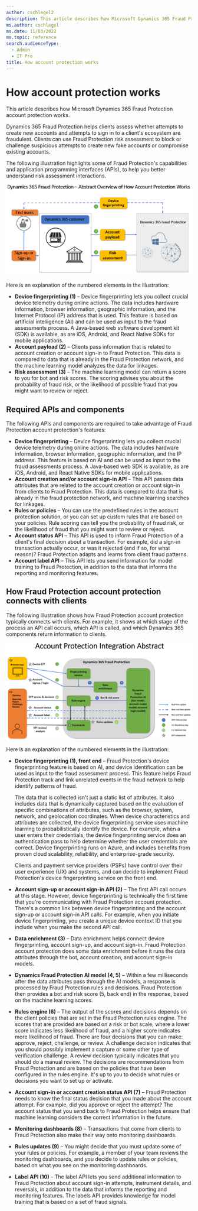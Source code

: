 ```yaml
---
author: cschlegel2
description: This article describes how Microsoft Dynamics 365 Fraud Protection account protection works.
ms.author: cschlegel
ms.date: 11/03/2022
ms.topic: reference
search.audienceType:
  - Admin
  - IT Pro
title: How account protection works
---
```


# How account protection works

This article describes how Microsoft Dynamics 365 Fraud Protection account protection works.

Dynamics 365 Fraud Protection helps clients assess whether attempts to create new accounts and attempts to sign in to a client's ecosystem are fraudulent. Clients can use Fraud Protection risk assessment to block or challenge suspicious attempts to create new fake accounts or compromise existing accounts.

The following illustration highlights some of Fraud Protection's capabilities and application programming interfaces (APIs), to help you better understand risk assessment interactions.

![Abstract overview of how Fraud Protection account protection works.](media/architecture-abstract1-overview.png)

Here is an explanation of the numbered elements in the illustration:

- **Device fingerprinting (1)** – Device fingerprinting lets you collect crucial device telemetry during online actions. The data includes hardware information, browser information, geographic information, and the Internet Protocol (IP) address that is used. This feature is based on artificial intelligence (AI) and can be used as input to the fraud assessments process. A Java-based web software development kit (SDK) is available, as are iOS, Android, and React Native SDKs for mobile applications.
- **Account payload (2)** – Clients pass information that is related to account creation or account sign-in to Fraud Protection. This data is compared to data that is already in the Fraud Protection network, and the machine learning model analyzes the data for linkages.
- **Risk assessment (3)** – The machine learning model can return a score to you for bot and risk scores. The scoring advises you about the probability of fraud risk, or the likelihood of possible fraud that you might want to review or reject.

## Required APIs and components

The following APIs and components are required to take advantage of Fraud Protection account protection's features:

- **Device fingerprinting** – Device fingerprinting lets you collect crucial device telemetry during online actions. The data includes hardware information, browser information, geographic information, and the IP address. This feature is based on AI and can be used as input to the fraud assessments process. A Java-based web SDK is available, as are iOS, Android, and React Native SDKs for mobile applications.
- **Account creation and/or account sign-in API** – This API passes data attributes that are related to the account creation or account sign-in from clients to Fraud Protection. This data is compared to data that is already in the fraud protection network, and machine learning searches for linkages.
- **Rules or policies** – You can use the predefined rules in the account protection solution, or you can set up custom rules that are based on your policies. Rule scoring can tell you the probability of fraud risk, or the likelihood of fraud that you might want to review or reject.
- **Account status API** – This API is used to inform Fraud Protection of a client's final decision about a transaction. For example, did a sign-in transaction actually occur, or was it rejected (and if so, for what reason)? Fraud Protection adapts and learns from client fraud patterns.
- **Account label API** – This API lets you send information for model training to Fraud Protection, in addition to the data that informs the reporting and monitoring features.

## How Fraud Protection account protection connects with clients

The following illustration shows how Fraud Protection account protection typically connects with clients. For example, it shows at which stage of the process an API call occurs, which API is called, and which Dynamics 365 components return information to clients.

![Abstract overview of account protection integration.](media/ap-architecture-rev-diagram2-abstract.png)

Here is an explanation of the numbered elements in the illustration:

- **Device fingerprinting (1), front end** – Fraud Protection's device fingerprinting feature is based on AI, and device identification can be used as input to the fraud assessment process. This feature helps Fraud Protection track and link unrelated events in the fraud network to help identify patterns of fraud.

    The data that is collected isn't just a static list of attributes. It also includes data that is dynamically captured based on the evaluation of specific combinations of attributes, such as the browser, system, network, and geolocation coordinates. When device characteristics and attributes are collected, the device fingerprinting service uses machine learning to probabilistically identify the device. For example, when a user enters their credentials, the device fingerprinting service does an authentication pass to help determine whether the user credentials are correct. Device fingerprinting runs on Azure, and includes benefits from proven cloud scalability, reliability, and enterprise-grade security.

    Clients and payment service providers (PSPs) have control over their user experience (UX) and systems, and can decide to implement Fraud Protection's device fingerprinting service on the front end.

- **Account sign-up or account sign-in API (2)** – The first API call occurs at this stage. However, device fingerprinting is technically the first time that you're communicating with Fraud Protection account protection. There's a common link between device fingerprinting and the account sign-up or account sign-in API calls. For example, when you initiate device fingerprinting, you create a unique device context ID that you include when you make the second API call.
- **Data enrichment (3)** – Data enrichment helps connect device fingerprinting, account sign-up, and account sign-in. Fraud Protection account protection does some data enrichment before it runs the data attributes through the bot, account creation, and account sign-in models.
- **Dynamics Fraud Protection AI model (4, 5)** – Within a few milliseconds after the data attributes pass through the AI models, a response is processed by Fraud Protection rules and decisions. Fraud Protection then provides a bot and risk score (5, back end) in the response, based on the machine learning scores.
- **Rules engine (6)** – The output of the scores and decisions depends on the client policies that are set in the Fraud Protection rules engine. The scores that are provided are based on a risk or bot scale, where a lower score indicates less likelihood of fraud, and a higher score indicates more likelihood of fraud. There are four decisions that you can make: approve, reject, challenge, or review. A challenge decision indicates that you should possibly implement a capture or some other type of verification challenge. A review decision typically indicates that you should do a manual review. The decisions are recommendations from Fraud Protection and are based on the policies that have been configured in the rules engine. It's up to you to decide what rules or decisions you want to set up or activate.
- **Account sign-in or account creation status API (7)** – Fraud Protection needs to know the final status decision that you made about the account attempt. For example, did you approve or reject the attempt? The account status that you send back to Fraud Protection helps ensure that machine learning considers the correct information in the future.
- **Monitoring dashboards (8)** – Transactions that come from clients to Fraud Protection also make their way onto monitoring dashboards.
- **Rules updates (9)** – You might decide that you must update some of your rules or policies. For example, a member of your team reviews the monitoring dashboards, and you decide to update rules or policies, based on what you see on the monitoring dashboards.
- **Label API (10)** – The label API lets you send additional information to Fraud Protection about account sign-in attempts, instrument details, and reversals, in addition to the data that informs the reporting and monitoring features. The labels API provides knowledge for model training that is based on a set of fraud signals.
